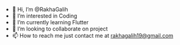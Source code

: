 - 👋 Hi, I’m @RakhaGalih
- 👀 I’m interested in Coding
- 🌱 I’m currently learning Flutter
- 💞️ I’m looking to collaborate on project
- 📫 How to reach me just contact me at rakhagalih19@gmail.com

<!---
RakhaGalih/RakhaGalih is a ✨ special ✨ repository because its `README.md` (this file) appears on your GitHub profile.
You can click the Preview link to take a look at your changes.
--->
